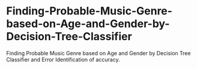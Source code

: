 # Finding-Probable-Music-Genre-based-on-Age-and-Gender-by-Decision-Tree-Classifier
Finding Probable Music Genre based on Age and Gender by Decision Tree Classifier and Error Identification of accuracy.
